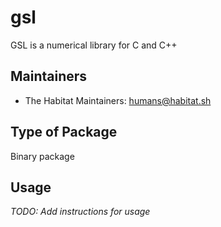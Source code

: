 # gsl

GSL is a numerical library for C and C++

## Maintainers

* The Habitat Maintainers: <humans@habitat.sh>

## Type of Package

Binary package

## Usage

*TODO: Add instructions for usage*

